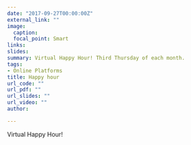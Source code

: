 ```yaml
---
date: "2017-09-27T00:00:00Z"
external_link: ""
image:
  caption: 
  focal_point: Smart
links:
slides: 
summary: Virtual Happy Hour! Third Thursday of each month.
tags:
- Online Platforms
title: Happy hour
url_code: ""
url_pdf: ""
url_slides: ""
url_video: ""
author:

---
```

Virtual Happy Hour!




